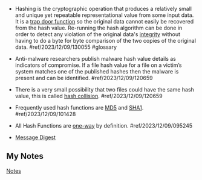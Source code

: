 - Hashing is the cryptographic operation that produces a relatively small and unique yet repeatable representational value from some input data. It is a [trap door function](trap-door.md) so the original data cannot easily be recovered from the hash value. Re-running the hash algorithm can be done in order to detect any violation of the original data's [integrity](integrity.md) without having to do a byte for byte comparison of the two copies of the original data. #ref/2023/12/09/130055 #glossary 

- Anti-malware researchers publish malware hash value details as indicators of compromise. If a file hash value for a file on a victim’s system matches one of the published hashes then the malware is present and can be identified. #ref/2023/12/09/120659
- There is a very small possibility that two files could have the same hash value, this is called [hash collision](hash-collision.md). #ref/2023/12/09/120659
- Frequently used hash functions are [MD5](md5.md) and [SHA1](sha1.md). #ref/2023/12/09/101428
- All Hash Functions are [one-way](trap-door.md) by definition. #ref/2023/12/09/095245
- [Message Digest](message-digest.md)
## My Notes
[Notes](mynotes/hashing-notes.md)
